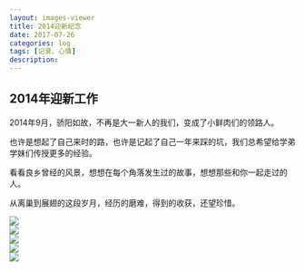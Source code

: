 ```yaml
---
layout: images-viewer
title: 2014迎新纪念
date: 2017-07-26
categories: log
tags: [记录、心情]
description: 
---
```


## 2014年迎新工作

2014年9月，骄阳如故，不再是大一新人的我们，变成了小鲜肉们的领路人。

也许是想起了自己来时的路，也许是记起了自己一年来踩的坑，我们总希望给学弟学妹们传授更多的经验。

看看良乡曾经的风景，想想在每个角落发生过的故事，想想那些和你一起走过的人。

从离巢到展翅的这段岁月，经历的磨难，得到的收获，还望珍惜。


<div class="gallery">
	<div><a href="{{ site.baseurl }}/gallary/2014_yx/gongzuozheng.jpg"><img src="{{ site.baseurl }}/gallary/2014_yx/lr/gongzuozheng.jpg" /></a></div>
	<div><a href="{{ site.baseurl }}/gallary/2014_yx/canpiao.jpg"><img src="{{ site.baseurl }}/gallary/2014_yx/lr/canpiao.jpg" /></a></div>
	<div><a href="{{ site.baseurl }}/gallary/2014_yx/wangrui.jpg"><img src="{{ site.baseurl }}/gallary/2014_yx/lr/wangrui.jpg" /></a></div>
	<div><a href="{{ site.baseurl }}/gallary/2014_yx/wudi.jpg"><img src="{{ site.baseurl }}/gallary/2014_yx/lr/wudi.jpg" /></a></div>
	<div><a href="{{ site.baseurl }}/gallary/2014_yx/wang_xu.jpg"><img src="{{ site.baseurl }}/gallary/2014_yx/lr/wang_xu.jpg" /></a></div>
</div>